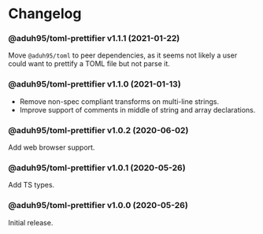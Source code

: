 # Changelog

### @aduh95/toml-prettifier v1.1.1 (2021-01-22)

Move `@aduh95/toml` to peer dependencies, as it seems not likely a user could
want to prettify a TOML file but not parse it.

### @aduh95/toml-prettifier v1.1.0 (2021-01-13)

- Remove non-spec compliant transforms on multi-line strings.
- Improve support of comments in middle of string and array declarations.

### @aduh95/toml-prettifier v1.0.2 (2020-06-02)

Add web browser support.

### @aduh95/toml-prettifier v1.0.1 (2020-05-26)

Add TS types.

### @aduh95/toml-prettifier v1.0.0 (2020-05-26)

Initial release.
